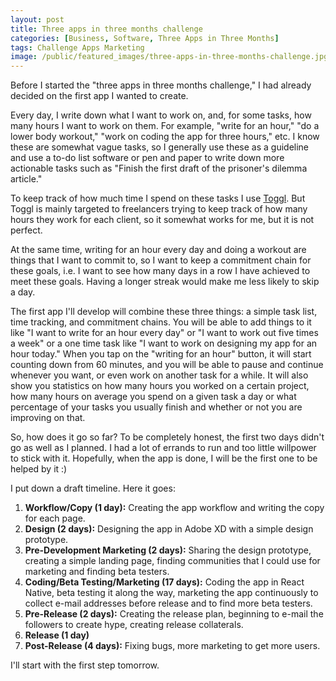 ```yaml
---
layout: post
title: Three apps in three months challenge
categories: [Business, Software, Three Apps in Three Months]
tags: Challenge Apps Marketing
image: /public/featured_images/three-apps-in-three-months-challenge.jpg
---
```


Before I started the "three apps in three months challenge," I had already decided on the first app I wanted to create.

Every day, I write down what I want to work on, and, for some tasks, how many hours I want to work on them. For example, "write for an hour," "do a lower body workout," "work on coding the app for three hours," etc. I know these are somewhat vague tasks, so I generally use these as a guideline and use a to-do list software or pen and paper to write down more actionable tasks such as "Finish the first draft of the prisoner's dilemma article."

To keep track of how much time I spend on these tasks I use [Toggl](https://toggl.com/). But Toggl is mainly targeted to freelancers trying to keep track of how many hours they work for each client, so it somewhat works for me, but it is not perfect.

At the same time, writing for an hour every day and doing a workout are things that I want to commit to, so I want to keep a commitment chain for these goals, i.e. I want to see how many days in a row I have achieved to meet these goals. Having a longer streak would make me less likely to skip a day.

The first app I'll develop will combine these three things: a simple task list, time tracking, and commitment chains. You will be able to add things to it like "I want to write for an hour every day" or "I want to work out five times a week" or a one time task like "I want to work on designing my app for an hour today." When you tap on the "writing for an hour" button, it will start counting down from 60 minutes, and you will be able to pause and continue whenever you want, or even work on another task for a while. It will also show you statistics on how many hours you worked on a certain project, how many hours on average you spend on a given task a day or what percentage of your tasks you usually finish and whether or not you are improving on that.

So, how does it go so far? To be completely honest, the first two days didn't go as well as I planned. I had a lot of errands to run and too little willpower to stick with it. Hopefully, when the app is done, I will be the first one to be helped by it :)

I put down a draft timeline. Here it goes:

1. **Workflow/Copy (1 day):** Creating the app workflow and writing the copy for each page.
2. **Design (2 days):** Designing the app in Adobe XD with a simple design prototype.
3. **Pre-Development Marketing (2 days):** Sharing the design prototype, creating a simple landing page, finding communities that I could use for marketing and finding beta testers.
4. **Coding/Beta Testing/Marketing (17 days):** Coding the app in React Native, beta testing it along the way, marketing the app continuously to collect e-mail addresses before release and to find more beta testers.
5. **Pre-Release (2 days):** Creating the release plan, beginning to e-mail the followers to create hype, creating release collaterals.
6. **Release (1 day)**
7. **Post-Release (4 days):** Fixing bugs, more marketing to get more users.

I'll start with the first step tomorrow.